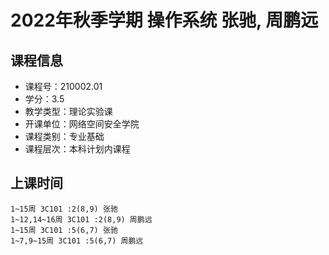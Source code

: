 # 2022年秋季学期 操作系统 张驰, 周鹏远






## 课程信息

- 课程号：210002.01
- 学分：3.5
- 教学类型：理论实验课
- 开课单位：网络空间安全学院
- 课程类别：专业基础
- 课程层次：本科计划内课程

## 上课时间

```
1~15周 3C101 :2(8,9) 张驰
1~12,14~16周 3C101 :2(8,9) 周鹏远
1~15周 3C101 :5(6,7) 张驰
1~7,9~15周 3C101 :5(6,7) 周鹏远
```

